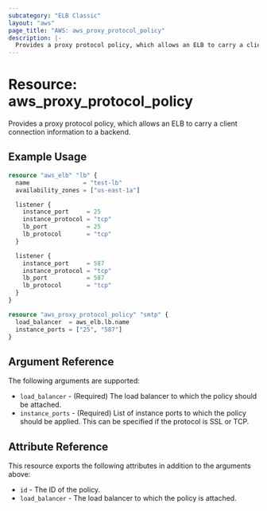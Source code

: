 ```yaml
---
subcategory: "ELB Classic"
layout: "aws"
page_title: "AWS: aws_proxy_protocol_policy"
description: |-
  Provides a proxy protocol policy, which allows an ELB to carry a client connection information to a backend.
---
```


# Resource: aws_proxy_protocol_policy

Provides a proxy protocol policy, which allows an ELB to carry a client connection information to a backend.

## Example Usage

```terraform
resource "aws_elb" "lb" {
  name               = "test-lb"
  availability_zones = ["us-east-1a"]

  listener {
    instance_port     = 25
    instance_protocol = "tcp"
    lb_port           = 25
    lb_protocol       = "tcp"
  }

  listener {
    instance_port     = 587
    instance_protocol = "tcp"
    lb_port           = 587
    lb_protocol       = "tcp"
  }
}

resource "aws_proxy_protocol_policy" "smtp" {
  load_balancer  = aws_elb.lb.name
  instance_ports = ["25", "587"]
}
```

## Argument Reference

The following arguments are supported:

* `load_balancer` - (Required) The load balancer to which the policy
  should be attached.
* `instance_ports` - (Required) List of instance ports to which the policy
  should be applied. This can be specified if the protocol is SSL or TCP.

## Attribute Reference

This resource exports the following attributes in addition to the arguments above:

* `id` - The ID of the policy.
* `load_balancer` - The load balancer to which the policy is attached.
